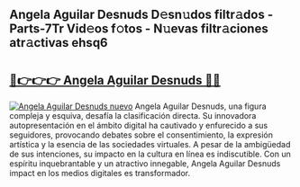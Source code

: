 ## Angela Aguilar Desnuds D𝚎sn𝚞dos filtr𝚊dos - Parts-7Tr Vid𝚎os f𝚘tos - N𝚞evas filtr𝚊ciones atr𝚊ctivas ehsq6

# <h2><a href="http://mbaeei.tromn.icu/?c=Angela+Aguilar+Desnuds">🔗👉👉👉 Angela Aguilar Desnuds 🔗🔗</a></h2>

[![Angela Aguilar Desnuds nuevo](https://i.imgur.com/pEAQMta.gif)](http://mbaeei.tromn.icu/?c=Angela+Aguilar+Desnuds)
Angela Aguilar Desnuds, una figura compleja y esquiva, desafía la clasificación directa. Su innovadora autopresentación en el ámbito digital ha cautivado y enfurecido a sus seguidores, provocando debates sobre el consentimiento, la expresión artística y la esencia de las sociedades virtuales. A pesar de la ambigüedad de sus intenciones, su impacto en la cultura en línea es indiscutible. Con un espíritu inquebrantable y un atractivo innegable, Angela Aguilar Desnuds impact en los medios digitales es transformador.
